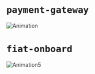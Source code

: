 # `payment-gateway`
![Animation](https://user-images.githubusercontent.com/52806204/167530467-027e670d-3e46-41df-8bdb-30c2aca4d697.gif)
# `fiat-onboard`
![Animation5](https://user-images.githubusercontent.com/52806204/167761505-05fa1b1e-35bc-4bd2-8b32-7289e715ade8.gif)
